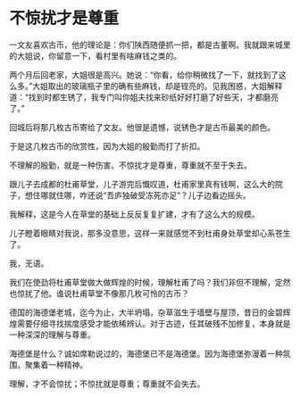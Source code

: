 # 不惊扰才是尊重

一文友喜欢古币，他的理论是：你们陕西随便抓一把，都是古董啊。我就跟来城里的大姐说，你留意一下，看村里有啥麻钱之类的。 

两个月后回老家，大姐很是高兴。她说：“你看，给你稍微找了一下，就找到了这么多。”大姐取出的玻璃瓶子里的确有些麻钱，却是锃亮的。见我困惑，大姐解释道：“找到时都生锈了，我专门叫你姐夫找来砂纸好好打磨了好些天，才都磨亮了。” 

回城后将那几枚古币寄给了文友。他很是遗憾，说锈色才是古币最美的颜色。 

于是这几枚古币的欣赏性，因为大姐的殷勤而打了折扣。 

不理解的殷勤，就是一种伤害。不惊扰才是尊重，尊重就不至于失去。 

跟儿子去成都的杜甫草堂，儿子游完后慨叹道，杜甫家里真有钱啊，这么大的院子，想住哪就住哪，咋还说“吾庐独破受冻死亦足”？儿子边看边摇头。 

我解释，这是今人在草堂的基础上反反复复扩建，才有了这么大的规模。 

儿子瞪着眼睛对我说，那多没意思，这样一来就感觉不到杜甫身处草堂却心系苍生了。 

我，无语。 

我们在使劲将杜甫草堂做大做辉煌的时候，理解杜甫了吗？我们非但不理解，定然也惊扰了他。谁说杜甫草堂不像那几枚可怜的古币？ 

德国的海德堡老城，迄今为止，大半坍塌，杂草滋生于墙壁与屋顶，昔日的金碧辉煌需要仔细寻找揣度感受才能依稀辨认。对于古迹，任其破残不加修复，本身就是一种深深的理解与尊重。 

海德堡是什么？诚如席勒说过的，海德堡已不是海德堡。因为海德堡弥漫着一种氛围，聚集着一种精神。 

理解，才不会惊扰；不惊扰就是尊重；尊重就不会失去。